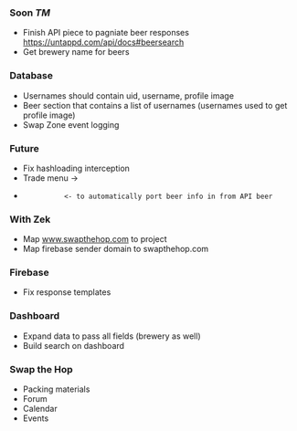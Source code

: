 ### Soon _TM_
- Finish API piece to pagniate beer responses https://untappd.com/api/docs#beersearch
- Get brewery name for beers


### Database
- Usernames should contain uid, username, profile image
- Beer section that contains a list of usernames (usernames used to get profile image)
- Swap Zone event logging


### Future
- Fix hashloading interception
- Trade menu -> 
-               <- to automatically port beer info in from API beer


### With Zek
- Map www.swapthehop.com to project
- Map firebase sender domain to swapthehop.com


### Firebase
- Fix response templates


### Dashboard
- Expand data to pass all fields (brewery as well)
- Build search on dashboard


### Swap the Hop
- Packing materials
- Forum
- Calendar
- Events